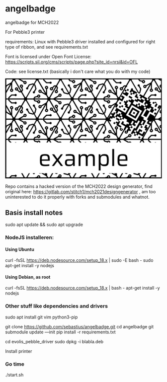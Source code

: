 # angelbadge
angelbadge for MCH2022

For Pebble3 printer

requirements: Linux with Pebble3 driver installed and configured for right type of ribbon, and see requirements.txt

Font is licensed under Open Font License: https://scripts.sil.org/cms/scripts/page.php?site_id=nrsi&id=OFL

Code: see license.txt (basically i don't care what you do with my code)

![plaatje](/example.png)

Repo contains a hacked version of the MCH2022 design generator, find original here: https://gitlab.com/stitch1/mch2021designgenerator , am too uninterested to do it properly with forks and submodules and whatnot.

## Basis install notes
sudo apt update && sudo apt upgrade

### NodeJS installeren:

#### Using Ubuntu
curl -fsSL https://deb.nodesource.com/setup_18.x | sudo -E bash -
sudo apt-get install -y nodejs

#### Using Debian, as root
curl -fsSL https://deb.nodesource.com/setup_18.x | bash -
apt-get install -y nodejs

### Other stuff like dependencies and drivers
sudo apt install git vim python3-pip

git clone https://github.com/sebastius/angelbadge.git
cd angelbadge
git submodule update —init
pip install -r requirements.txt

cd evolis_pebble_driver
sudo dpkg -i blabla.deb

Install printer

### Go time
./start.sh
